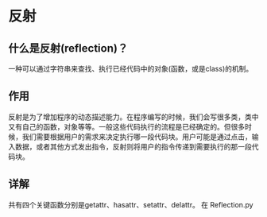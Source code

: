 # 反射

## 什么是反射(reflection)？

一种可以通过字符串来查找、执行已经代码中的对象(函数，或是class)的机制。

## 作用

反射是为了增加程序的动态描述能力。在程序编写的时候，我们会写很多类，类中又有自己的函数，对象等等。一般这些代码执行的流程是已经确定的。但很多时候，我们需要根据用户的需求来决定执行哪一段代码块。用户可能是通过点击，输入数据，或者其他方式发出指令，反射则将用户的指令传递到需要执行的那一段代码块。

## 详解

共有四个关键函数分别是getattr、hasattr、setattr、delattr。
在 Reflection.py